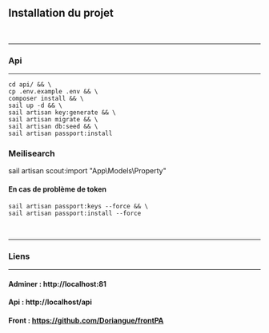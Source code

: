 ## Installation du projet
<br>

---
### Api
---
    cd api/ && \
    cp .env.example .env && \
    composer install && \
    sail up -d && \
    sail artisan key:generate && \
    sail artisan migrate && \
    sail artisan db:seed && \
    sail artisan passport:install

### Meilisearch
sail artisan scout:import "App\Models\Property"

#### En cas de problème de token
    sail artisan passport:keys --force && \
    sail artisan passport:install --force
<br>

---
### Liens
---

#### Adminer : http://localhost:81
#### Api : http://localhost/api
#### Front : https://github.com/Doriangue/frontPA
